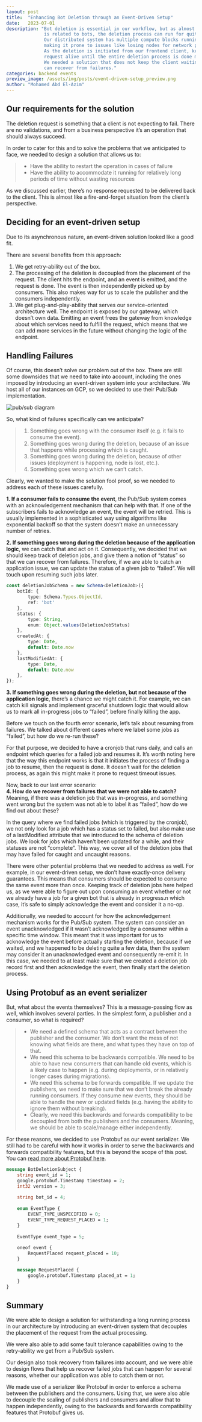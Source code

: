 ```yaml
---
layout: post
title:  "Enhancing Bot Deletion through an Event-Driven Setup"
date:   2023-07-01
description: "Bot deletion is essential in our workflow, but as almost all of our data 
              is related to bots, the deletion process can run for quite some time.
              Our distributed system has multiple compute blocks running in the cloud, 
              making it prone to issues like losing nodes for network partitions etc.
              As the deletion is initiated from our frontend client, keeping the 
              request alive until the entire deletion process is done might result in time outs.
              We needed a solution that does not keep the client waiting for a response, and 
              can recover from failures."
categories: backend events
preview_image: /assets/img/posts/event-driven-setup_preview.png
author: "Mohamed Abd El-Azim"
---
```


## Our requirements for the solution

The deletion request is something that a client is not expecting to fail. There are 
no validations, and from a business perspective it’s an operation that should always 
succeed. 

In order to cater for this and to solve the problems that we anticipated to face, we 
needed to design a solution that allows us to:

> * Have the ability to restart the operation in cases of failure
> * Have the ability to accommodate it running for relatively long periods of time without wasting resources

As we discussed earlier, there’s no response requested to be delivered back to the 
client. This is almost like a fire-and-forget situation from the client’s perspective. 

## Deciding for an event-driven setup

Due to its asynchronous nature, an event-driven solution looked like a good 
fit.

There are several benefits from this approach:

1. We get retry-ability out of the box.
2. The processing of the deletion is decoupled from the placement of the request. The client hits the endpoint, and an event is emitted, and the request is done. The event is then independently picked up by consumers. This also makes way for us to scale the publisher and the consumers independently.
3. We get plug-and-play-ability that serves our service-oriented architecture well. The endpoint is exposed by our gateway, which doesn’t own data. Emitting an event frees the gateway from knowledge about which services need to fulfill the request, which means that we can add more services in the future without changing the logic of the endpoint.


## Handling Failures

Of course, this doesn’t solve our problem out of the box. There are still some 
downsides that we need to take into account, including the ones imposed by introducing 
an event-driven system into your architecture. We host all of our instances on GCP, 
so we decided to use their Pub/Sub implementation.

![pub/sub diagram](/assets/img/posts/event-driven-setup_1.png)

So, what kind of failures specifically can we anticipate?

> 1. Something goes wrong with the consumer itself (e.g. it fails to consume the event).
> 2. Something goes wrong during the deletion, because of an issue that happens while processing which is caught.
> 3. Something goes wrong during the deletion, because of other issues (deployment is happening, node is lost, etc.).
> 4. Something goes wrong which we can’t catch.

Clearly, we wanted to make the solution fool proof, so we needed to address each of 
these issues carefully.

**1. If a consumer fails to consume the event**, the Pub/Sub system comes with an 
acknowledgement mechanism that can help with that. If one of the subscribers fails to 
acknowledge an event, the event will be retried. This is usually implemented in a 
sophisticated way using algorithms like exponential backoff so that the system doesn’t 
make an unnecessary number of retries.

**2. If something goes wrong during the deletion because of the application logic**, we can 
catch that and act on it. Consequently, we decided that we should keep track of 
deletion jobs, and give them a notion of “status” so that we can recover from failures. 
Therefore, if we are able to catch an application issue, we can update the status of a 
given job to “failed”. We will touch upon resuming such jobs later.

```typescript
const deletionJobSchema = new Schema<DeletionJob>({
    botId: {
        type: Schema.Types.ObjectId,
        ref: 'bot'
    },
    status: {
        type: String,
        enum: Object.values(DeletionJobStatus)
    },
    createdAt: {
        type: Date,
        default: Date.now
    },
    lastModifiedAt: {
        type: Date,
        default: Date.now
    },
});
```

**3. If something goes wrong during the deletion, but not because of the application 
logic**, there’s a chance we might catch it. For example, we can catch kill signals 
and implement graceful shutdown logic that would allow us to mark all in-progress 
jobs to “failed”, before finally killing the app.

Before we touch on the fourth error scenario, let’s talk about resuming from 
failures. We talked about different cases where we label some jobs as “failed”, but 
how do we re-run these?

For that purpose, we decided to have a cronjob that runs daily, and calls an endpoint 
which queries for a failed job and resumes it. It’s worth noting here that the way 
this endpoint works is that it initiates the process of finding a job to resume, 
then the request is done. It doesn’t wait for the deletion process, as again this 
might make it prone to request timeout issues.

Now, back to our last error scenario:<br />
**4. How do we recover from failures that we were not able to catch?** Meaning, if 
there was a deletion job that was in-progress, and something went wrong but the 
system was not able to label it as “failed”, how do we find out about these?

In the query where we find failed jobs (which is triggered by the cronjob), we not 
only look for a job which has a status set to failed, but also make use of a 
lastModified attribute that we introduced to the schema of deletion jobs. We look 
for jobs which haven’t been updated for a while, and their statuses are not 
“complete”. This way, we cover all of the deletion jobs that may have failed for 
caught and uncaught reasons.

There were other potential problems that we needed to address as well. For example, 
in our event-driven setup, we don’t have exactly-once delivery guarantees. This means 
that consumers should be expected to consume the same event more than once. Keeping 
track of deletion jobs here helped us, as we were able to figure out upon consuming 
an event whether or not we already have a job for a given bot that is already in 
progress.n which case, it’s safe to simply acknowledge the event and consider it a 
no-op.

Additionally, we needed to account for how the acknowledgement mechanism works for 
the Pub/Sub system. The system can consider an event unacknowledged if it wasn’t 
acknowledged by a consumer within a specific time window. This meant that it was 
important for us to acknowledge the event before actually starting the deletion, 
because if we waited, and we happened to be deleting quite a few data, then the 
system may consider it an unacknowledged event and consequently re-emit it. In 
this case, we needed to at least make sure that we created a deletion job record 
first and then acknowledge the event, then finally start the deletion process.

## Using Protobuf as an event serializer

But, what about the events themselves? This is a message-passing flow as well, 
which involves several parties. In the simplest form, a publisher and a consumer, 
so what is required?

> * We need a defined schema that acts as a contract between the publisher and the consumer. We don’t want the mess of not knowing what fields are there, and what types they have on top of that.
> * We need this schema to be backwards compatible. We need to be able to have new consumers that can handle old events, which is a likely case to happen (e.g. during deployments, or in relatively longer cases during migrations).
> * We need this schema to be forwards compatible. If we update the publishers, we need to make sure that we don’t break the already running consumers. If they consume new events, they should be able to handle the new or updated fields (e.g. having the ability to ignore them without breaking).
> * Clearly, we need this backwards and forwards compatibility to be decoupled from both the publishers and the consumers. Meaning, we should be able to scale/manage either independently.

For these reasons, we decided to use Protobuf as our event serializer. We still had to 
be careful with how it works in order to serve the backwards and forwards compatibility 
features, but this is beyond the scope of this post. You can 
[read more about Protobuf here](https://developers.google.com/protocol-buffers).

```proto
message BotDeletionSubject {
    string event_id = 1;
    google.protobuf.Timestamp timestamp = 2;
    int32 version = 3;
    
    string bot_id = 4;
    
    enum EventType {
        EVENT_TYPE_UNSPECIFIED = 0;
        EVENT_TYPE_REQUEST_PLACED = 1;
    }
    
    EventType event_type = 5;
    
    oneof event {
        RequestPlaced request_placed = 10;
    }

    message RequestPlaced {
        google.protobuf.Timestamp placed_at = 1;
    }
}
```

## Summary

We were able to design a solution for withstanding a long running process in our 
architecture by introducing an event-driven system that decouples the placement of 
the request from the actual processing.

We were also able to add some fault tolerance capabilities owing to the retry-ability 
we get from a Pub/Sub system.

Our design also took recovery from failures into account, and we were able to design 
flows that help us recover failed jobs that can happen for several reasons, whether 
our application was able to catch them or not.

We made use of a serializer like Protobuf in order to enforce a schema between the 
publishers and the consumers. Using that, we were also able to decouple the scaling 
of publishers and consumers and allow that to happen independently, owing to the 
backwards and forwards compatibility features that Protobuf gives us.